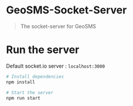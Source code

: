# GeoSMS-Socket-Server
> The socket-server for GeoSMS  

# Run the server
Default socket.io server : ``localhost:3000``  
```bash
# Install dependencies
npm install

# Start the server
npm run start
```
